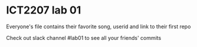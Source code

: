 # ICT2207 lab 01

Everyone's file contains their favorite song, userid and link to their first repo

Check out slack channel #lab01 to see all your friends' commits
